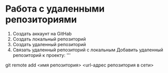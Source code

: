 # Работа с удаленными репозиториями

1. Создать аккаунт на GitHab
2. Создать локальный репозиторий
3. Создать удаленный репозиторий
4. Связать удаленный репозиторий с локальным
Добавить удаленный репозиторий к проекту:
'''

git remote add <имя репозитория> <url-адрес репозитория в сети>

